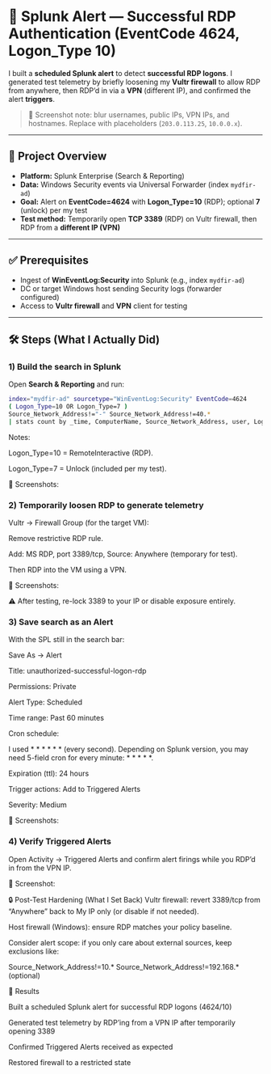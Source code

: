 # 🚨 Splunk Alert — Successful RDP Authentication (EventCode 4624, Logon_Type 10)

I built a **scheduled Splunk alert** to detect **successful RDP logons**. I generated test telemetry by briefly loosening my **Vultr firewall** to allow RDP from anywhere, then RDP’d in via a **VPN** (different IP), and confirmed the alert **triggers**.

> 🔐 Screenshot note: blur usernames, public IPs, VPN IPs, and hostnames. Replace with placeholders (`203.0.113.25`, `10.0.0.x`).

---

## 📌 Project Overview
- **Platform:** Splunk Enterprise (Search & Reporting)
- **Data:** Windows Security events via Universal Forwarder (index `mydfir-ad`)
- **Goal:** Alert on **EventCode=4624** with **Logon_Type=10** (RDP); optional **7** (unlock) per my test
- **Test method:** Temporarily open **TCP 3389** (RDP) on Vultr firewall, then RDP from a **different IP (VPN)**

---

## ✅ Prerequisites
- Ingest of **WinEventLog:Security** into Splunk (e.g., index `mydfir-ad`)
- DC or target Windows host sending Security logs (forwarder configured)
- Access to **Vultr firewall** and **VPN** client for testing

---

## 🛠️ Steps (What I Actually Did)

### 1) Build the search in Splunk
Open **Search & Reporting** and run:

```bash
index="mydfir-ad" sourcetype="WinEventLog:Security" EventCode=4624
( Logon_Type=10 OR Logon_Type=7 )
Source_Network_Address!="-" Source_Network_Address!=40.*
| stats count by _time, ComputerName, Source_Network_Address, user, Logon_Type

```
Notes:

Logon_Type=10 = RemoteInteractive (RDP).

Logon_Type=7 = Unlock (included per my test).

📸 Screenshots:


### 2) Temporarily loosen RDP to generate telemetry
Vultr → Firewall Group (for the target VM):

Remove restrictive RDP rule.

Add: MS RDP, port 3389/tcp, Source: Anywhere (temporary for test).

Then RDP into the VM using a VPN.

📸 Screenshots:



⚠️ After testing, re-lock 3389 to your IP or disable exposure entirely.

### 3) Save search as an Alert
With the SPL still in the search bar:

Save As → Alert

Title: unauthorized-successful-logon-rdp

Permissions: Private

Alert Type: Scheduled

Time range: Past 60 minutes

Cron schedule:

I used * * * * * * (every second). Depending on Splunk version, you may need 5-field cron for every minute: * * * * *.

Expiration (ttl): 24 hours

Trigger actions: Add to Triggered Alerts

Severity: Medium

📸 Screenshots:



### 4) Verify Triggered Alerts
Open Activity → Triggered Alerts and confirm alert firings while you RDP’d in from the VPN IP.

📸 Screenshot:

🔒 Post-Test Hardening (What I Set Back)
Vultr firewall: revert 3389/tcp from “Anywhere” back to My IP only (or disable if not needed).

Host firewall (Windows): ensure RDP matches your policy baseline.

Consider alert scope: if you only care about external sources, keep exclusions like:

Source_Network_Address!=10.* Source_Network_Address!=192.168.* (optional)

🏁 Results

Built a scheduled Splunk alert for successful RDP logons (4624/10)

Generated test telemetry by RDP’ing from a VPN IP after temporarily opening 3389

Confirmed Triggered Alerts received as expected

Restored firewall to a restricted state
